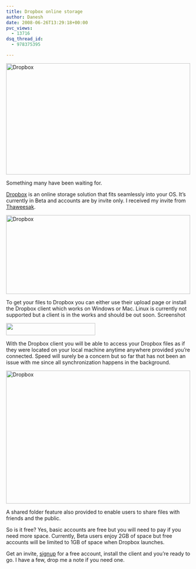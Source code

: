 ```yaml
---
title: Dropbox online storage
author: Danesh
date: 2008-06-26T13:29:18+00:00
pvc_views:
  - 13716
dsq_thread_id:
  - 978375395

---
```

[<img loading="lazy" class="alignnone size-medium wp-image-635" title="Dropbox" src="/wp-content/uploads/2008/06/dropbox1.png" alt="Dropbox" width="500" height="302" />][1]

Something many have been waiting for.

[Dropbox][2] is an online storage solution that fits seamlessly into your OS. It&#8217;s currently in Beta and accounts are by invite only. I received my invite from [Thaweesak][3].

<!--more-->

[<img loading="lazy" class="alignnone size-medium wp-image-636" title="Dropbox" src="/wp-content/uploads/2008/06/dropbox2.png" alt="Dropbox" width="500" height="214" />][4]

To get your files to Dropbox you can either use their upload page or install the Dropbox client which works on Windows or Mac. Linux is currently not supported but a client is in the works and should be out soon. Screenshot

[<img loading="lazy" class="alignnone size-medium wp-image-634" title="dropbox5" src="/wp-content/uploads/2008/06/dropbox5.png" alt="" width="242" height="33" />][5]

With the Dropbox client you will be able to access your Dropbox files as if they were located on your local machine anytime anywhere provided you&#8217;re connected. Speed will surely be a concern but so far that has not been an issue with me since all synchronization happens in the background.

[<img loading="lazy" class="alignnone size-medium wp-image-638" title="Dropbox" src="/wp-content/uploads/2008/06/dropbox4.png" alt="Dropbox" width="500" height="361" />][6]

A shared folder feature also provided to enable users to share files with friends and the public.

So is it free? Yes, basic accounts are free but you will need to pay if you need more space. Currently, Beta users enjoy 2GB of space but free accounts will be limited to 1GB of space when Dropbox launches.

Get an invite, [signup][2] for a free account, install the client and you&#8217;re ready to go. I have a few, drop me a note if you need one.

 [1]: /wp-content/uploads/2008/06/dropbox1.png
 [2]: http://getdropbox.com/
 [3]: http://thaweesak.com/
 [4]: /wp-content/uploads/2008/06/dropbox2.png
 [5]: /wp-content/uploads/2008/06/dropbox5.png
 [6]: /wp-content/uploads/2008/06/dropbox4.png